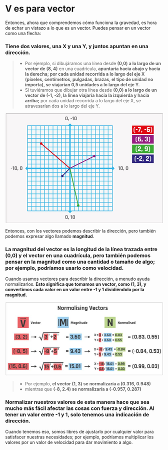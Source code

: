 # V es para vector
Entonces, ahora que comprendemos cómo funciona la gravedad, es hora de echar un vistazo a lo que es un vector. Puedes pensar en un vector como una flecha:

### Tiene dos valores, una X y una Y, y juntos apuntan en una dirección. 

>- Por ejemplo, si dibujáramos una línea desde **(0,0) a lo largo de un vector de (8, 4)** en una cuadrícula, **apuntaría hacia abajo y hacia la derecha; por cada unidad recorrida a lo largo del eje X (píxeles, centímetros, pulgadas, brazas, el tipo de unidad no importa), se viajarían 0,5 unidades a lo largo del eje Y.**
>- Si tuviéramos que dibujar otra línea desde **(0,0) a lo largo de un vector de (-1, -2), la línea viajaría hacia la izquierda y hacia arriba;** por cada unidad recorrida a lo largo del eje X, se atravesarían dos a lo largo del eje Y.

![](https://github.com/Ezzzzzzzzzzzzzz/Taller_PyG/blob/pyg_partII/PracticasPyG/Practica6/vectors.JPG)

Entonces, con los vectores podemos describir la dirección, pero también podemos expresar algo llamado **magnitud**. 

### La magnitud del vector es la longitud de la línea trazada entre (0,0) y el vector en una cuadrícula, pero también podemos pensar en la magnitud como una cantidad o tamaño de algo; por ejemplo, podríamos usarlo como velocidad. 

Cuando usamos vectores para describir la dirección, a menudo ayuda normalizarlos. **Esto significa que tomamos un vector, como (1, 3), y convertimos cada valor en un valor entre -1 y 1 dividiéndolo por la magnitud.** 

![](https://github.com/Ezzzzzzzzzzzzzz/Taller_PyG/blob/pyg_partII/PracticasPyG/Practica6/Normalization.JPG)

>- Por ejemplo, **el vector (1, 3) se normalizaría a (0.316, 0.948)**
>- mientras que **(-8, 2.4) se normalizaría a (-0.957, 0.287)**

### Normalizar nuestros valores de esta manera hace que sea mucho más fácil afectar las cosas con fuerza y dirección. Al tener un valor entre -1 y 1, solo tenemos una indicación de dirección.

Cuando tenemos eso, somos libres de ajustarlo por cualquier valor para satisfacer nuestras necesidades; por ejemplo, podríamos multiplicar los valores por un valor de velocidad para dar movimiento a algo.
<!--stackedit_data:
eyJoaXN0b3J5IjpbLTIxNDExMDY4MDEsLTE3NDg4OTcxNTcsLT
IwMjUzMzI4MzMsLTM1MTg1NzA1OCwtNzQ0NzQ3MTIzLDE2Mzg5
OTU5NzJdfQ==
-->